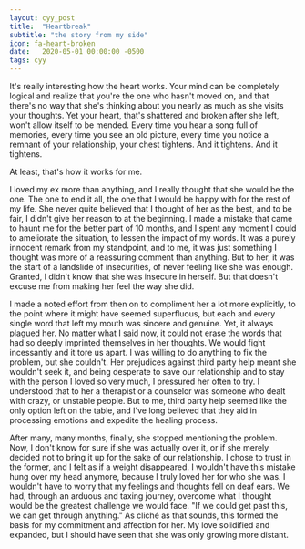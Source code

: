 ```yaml
---
layout: cyy_post
title:  "Heartbreak"
subtitle: "the story from my side"
icon: fa-heart-broken
date:   2020-05-01 00:00:00 -0500
tags: cyy
---
```


It's really interesting how the heart works. Your mind can be completely
logical and realize that you're the one who hasn't moved on, and that there's no way that she's thinking about you nearly as much as she visits your thoughts. Yet your heart, that's shattered and broken after she left, won't allow itself to be mended. Every time you hear a song full of memories, every time you see an old picture, every time you notice a remnant of your relationship, your chest tightens. And it tightens. And it tightens.

At least, that's how it works for me.

I loved my ex more than anything, and I really thought that she would be the one. The one to end it all, the one that I would be happy with for the rest of my life. She never quite believed that I thought of her as the best, and to be fair, I didn't give her reason to at the beginning. I made a mistake that came to haunt me for the better part of 10 months, and I spent any moment I could to ameliorate the situation, to lessen the impact of my words. It was a purely innocent remark from my standpoint, and to me, it was just something I thought was more of a reassuring comment than anything. But to her, it was the start of a landslide of insecurities, of never feeling like she was enough. Granted, I didn't know that she was insecure in herself. But that doesn't excuse me from making her feel the way she did.

I made a noted effort from then on to compliment her a lot more explicitly, to the point where it might have seemed superfluous, but each and every single word that left my mouth was sincere and genuine. Yet, it always plagued her. No matter what I said now, it could not erase the words that had so deeply imprinted themselves in her thoughts. We would fight incessantly and it tore us apart. I was willing to do anything to fix the problem, but she couldn't. Her prejudices against third party help meant she wouldn't seek it, and being desperate to save our relationship and to stay with the person I loved so very much, I pressured her often to try. I understood that to her a therapist or a counselor was someone who dealt with crazy, or unstable people. But to me, third party help seemed like the only option left on the table, and I've long believed that they aid in processing emotions and expedite the healing process.

After many, many months, finally, she stopped mentioning the problem. Now, I don't know for sure if she was actually over it, or if she merely decided not to bring it up for the sake of our relationship. I chose to trust in the former, and I felt as if a weight disappeared. I wouldn't have this mistake hung over my head anymore, because I truly loved her for who she was. I wouldn't have to worry that my feelings and thoughts fell on deaf ears. We had, through an arduous and taxing journey, overcome what I thought would be the greatest challenge we would face. "If we could get past this, we can get through anything." As cliché as that sounds, this formed the basis for my commitment and affection for her. My love solidified and expanded, but I should have seen that she was only growing more distant.
